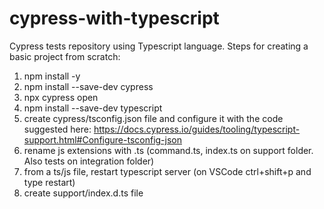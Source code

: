 # cypress-with-typescript
Cypress tests repository using Typescript language. Steps for creating a basic project from scratch:
1. npm install -y
2. npm install --save-dev cypress
3. npx cypress open
4. npm install --save-dev typescript
5. create cypress/tsconfig.json file and configure it with the code suggested here: https://docs.cypress.io/guides/tooling/typescript-support.html#Configure-tsconfig-json
6. rename js extensions with .ts (command.ts, index.ts on support folder. Also tests on integration folder)
7. from a ts/js file, restart typescript server (on VSCode ctrl+shift+p and type restart)
8. create support/index.d.ts file